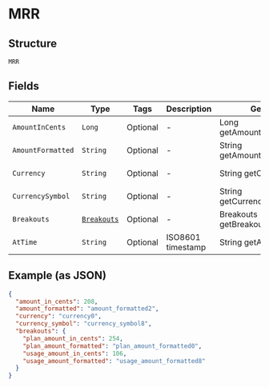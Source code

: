 
# MRR

## Structure

`MRR`

## Fields

| Name | Type | Tags | Description | Getter | Setter |
|  --- | --- | --- | --- | --- | --- |
| `AmountInCents` | `Long` | Optional | - | Long getAmountInCents() | setAmountInCents(Long amountInCents) |
| `AmountFormatted` | `String` | Optional | - | String getAmountFormatted() | setAmountFormatted(String amountFormatted) |
| `Currency` | `String` | Optional | - | String getCurrency() | setCurrency(String currency) |
| `CurrencySymbol` | `String` | Optional | - | String getCurrencySymbol() | setCurrencySymbol(String currencySymbol) |
| `Breakouts` | [`Breakouts`](../../doc/models/breakouts.md) | Optional | - | Breakouts getBreakouts() | setBreakouts(Breakouts breakouts) |
| `AtTime` | `String` | Optional | ISO8601 timestamp | String getAtTime() | setAtTime(String atTime) |

## Example (as JSON)

```json
{
  "amount_in_cents": 208,
  "amount_formatted": "amount_formatted2",
  "currency": "currency0",
  "currency_symbol": "currency_symbol8",
  "breakouts": {
    "plan_amount_in_cents": 254,
    "plan_amount_formatted": "plan_amount_formatted0",
    "usage_amount_in_cents": 106,
    "usage_amount_formatted": "usage_amount_formatted8"
  }
}
```

